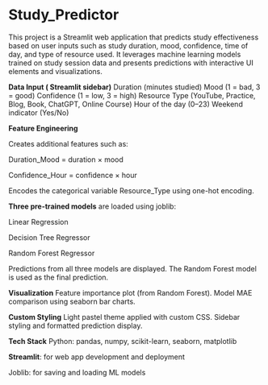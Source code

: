 # Study_Predictor
This project is a Streamlit web application that predicts study effectiveness based on user inputs such as study duration, mood, confidence, time of day, and type of resource used. It leverages machine learning models trained on study session data and presents predictions with interactive UI elements and visualizations.


**Data Input ( Streamlit sidebar)**
Duration (minutes studied)
Mood (1 = bad, 3 = good)
Confidence (1 = low, 3 = high)
Resource Type (YouTube, Practice, Blog, Book, ChatGPT, Online Course)
Hour of the day (0–23)
Weekend indicator (Yes/No)

**Feature Engineering**

Creates additional features such as:

Duration_Mood = duration × mood

Confidence_Hour = confidence × hour

Encodes the categorical variable Resource_Type using one-hot encoding.


**Three pre-trained models** 
are loaded using joblib:

Linear Regression

Decision Tree Regressor

Random Forest Regressor

Predictions from all three models are displayed.
The Random Forest model is used as the final prediction.

**Visualization**
Feature importance plot (from Random Forest).
Model MAE comparison using seaborn bar charts.

**Custom Styling**
Light pastel theme applied with custom CSS.
Sidebar styling and formatted prediction display.

**Tech Stack**
Python: pandas, numpy, scikit-learn, seaborn, matplotlib

**Streamlit**: for web app development and deployment

Joblib: for saving and loading ML models
